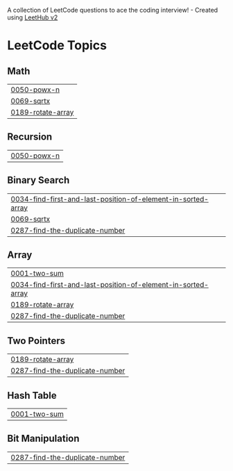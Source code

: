 A collection of LeetCode questions to ace the coding interview! - Created using [LeetHub v2](https://github.com/arunbhardwaj/LeetHub-2.0)
<!---LeetCode Topics Start-->
# LeetCode Topics
## Math
|  |
| ------- |
| [0050-powx-n](https://github.com/Pravii12/Leetcode/tree/master/0050-powx-n) |
| [0069-sqrtx](https://github.com/Pravii12/Leetcode/tree/master/0069-sqrtx) |
| [0189-rotate-array](https://github.com/Pravii12/Leetcode/tree/master/0189-rotate-array) |
## Recursion
|  |
| ------- |
| [0050-powx-n](https://github.com/Pravii12/Leetcode/tree/master/0050-powx-n) |
## Binary Search
|  |
| ------- |
| [0034-find-first-and-last-position-of-element-in-sorted-array](https://github.com/Pravii12/Leetcode/tree/master/0034-find-first-and-last-position-of-element-in-sorted-array) |
| [0069-sqrtx](https://github.com/Pravii12/Leetcode/tree/master/0069-sqrtx) |
| [0287-find-the-duplicate-number](https://github.com/Pravii12/Leetcode/tree/master/0287-find-the-duplicate-number) |
## Array
|  |
| ------- |
| [0001-two-sum](https://github.com/Pravii12/Leetcode/tree/master/0001-two-sum) |
| [0034-find-first-and-last-position-of-element-in-sorted-array](https://github.com/Pravii12/Leetcode/tree/master/0034-find-first-and-last-position-of-element-in-sorted-array) |
| [0189-rotate-array](https://github.com/Pravii12/Leetcode/tree/master/0189-rotate-array) |
| [0287-find-the-duplicate-number](https://github.com/Pravii12/Leetcode/tree/master/0287-find-the-duplicate-number) |
## Two Pointers
|  |
| ------- |
| [0189-rotate-array](https://github.com/Pravii12/Leetcode/tree/master/0189-rotate-array) |
| [0287-find-the-duplicate-number](https://github.com/Pravii12/Leetcode/tree/master/0287-find-the-duplicate-number) |
## Hash Table
|  |
| ------- |
| [0001-two-sum](https://github.com/Pravii12/Leetcode/tree/master/0001-two-sum) |
## Bit Manipulation
|  |
| ------- |
| [0287-find-the-duplicate-number](https://github.com/Pravii12/Leetcode/tree/master/0287-find-the-duplicate-number) |
<!---LeetCode Topics End-->